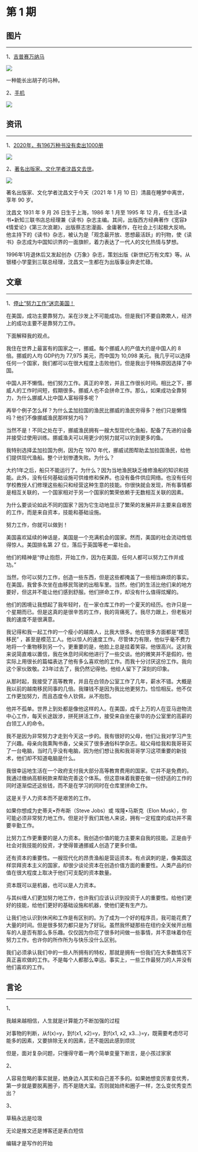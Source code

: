 # 第 1 期

## 图片

---

1、[吉普赛万纳马](https://twitter.com/hu_lalalalala/status/1347910470095806465/photo/1)

![](https://ae01.alicdn.com/kf/U726ce75a7b4c4d1c8dca4063f9e295e88.jpg)

一种能长出胡子的马种。

2、[手机](https://twitter.com/B4UStory/status/1347097120923287556?s=09)

![](https://ae01.alicdn.com/kf/Ubb86d137321047bc8bcd945d07e42a6dJ.jpg)

## 资讯

---

1、[2020年，有196万种书没有卖出1000册](https://www.sohu.com/a/443184428_475768)

![](https://ae01.alicdn.com/kf/U0ac677da254543d1a0e3a09bb117e8f3E.jpg)

2、[著名出版家、文化学者沈昌文去世](https://www.thepaper.cn/newsDetail_forward_10731776_1)。

![](https://ae01.alicdn.com/kf/Ue9196fcc22a246eb8d85f27995dc75ecp.jpg)

著名出版家、文化学者沈昌文于今天（2021 年 1 月 10 日）清晨在睡梦中离世，享年 90 岁。

沈昌文 1931 年 9 月 26 日生于上海，1986 年 1 月至 1995 年 12 月，任生活•读书•新知三联书店总经理兼《读书》杂志主编。其间，出版西方经典著作《宽容》《情爱论》《第三次浪潮》，出版蔡志忠漫画、金庸著作，在社会上引起极大反响。他主持下的《读书》杂志，被认为是「观念最开放、思想最活跃」的刊物，使《读书》杂志成为中国知识界的一面旗帜，着力表达了一代人的文化热情与梦想。

1996年1月退休后又发起创办《万象》杂志，策划出版《新世纪万有文库》等。从银楼小学童到三联总经理，沈昌文一生都在为出版事业奔走忙碌。

## 文章

---

1、[停止“努力工作”迷恋美国！](https://erik-engheim.medium.com/stop-the-hard-work-obsession-america-6e5c29b1c07c)

在美国，成功主要靠努力。呆在沙发上不可能成功。但是我们不要自欺欺人，经济上的成功主要不是靠努力工作。

下面解释我的观点。

我住在世界上最富有的国家之一，挪威。每个挪威人的产值大约是中国人的 8 倍。挪威的人均 GDP约为 77,975 美元，而中国为 10,098 美元。我几乎可以选择任何一个国家，我们都可以在很大程度上击败他们，但是我出于特殊原因选择了中国。

中国人并不懒惰。他们努力工作。真正的辛苦，并且工作很长时间。相比之下，挪威人的工作时间短，假期很多。挪威人也不会拼命工作。那么，如果成功全靠努力，为什么挪威人比中国人富裕得多呢？

再举个例子怎么样？为什么孟加拉国的渔民比挪威的渔民穷得多？他们只是懒惰吗？他们不像挪威渔民那样努力吗？

当然不是！不同之处在于，挪威渔民拥有一艘大型现代化渔船，配备了先进的设备并接受过使用训练。挪威渔夫可以用更少的努力就可以钓到更多的鱼。

我特别选择孟加拉国为例，因为在 1970 年代，挪威试图帮助孟加拉国渔民，给他们提供现代渔船。整个计划惨遭失败。为什么？

大约1年之后，船只不能运行了。为什么？因为当地渔民缺乏维修渔船的知识和技能。此外，没有任何基础设施可供维修和保养。也没有备件供应网络。也没有任何学校教授人们修理这些船只和经营这种生意的技能。你很快就会发现，所有事情都是相互关联的，一个国家相对于另一个国家的繁荣依赖于无数相互关联的因素。

为什么要谈论如此不同的国家？因为它生动地显示了繁荣的发展并非主要来自艰苦的工作，而是来自资本，技能和基础设施。

努力工作，你就可以做到！

美国喜欢延续的神话是，美国是一个充满机会的国家。然而，美国的社会流动性低得惊人。美国排名第 27 位，落后于英国等老一辈社会。

他们的精神是“停止抱怨，开始工作，因为在美国，任何人都可以努力工作并成功。”

当然，你可以努力工作，创造一些东西，但是这些都掩盖了一些相当麻烦的事实。在美国，我曾多次坐在由移民驾驶的出租车里。当然，他们的生活比他们来的地方要好，但这并不能让他们感到舒服。他们拼命工作，却没有什么值得炫耀的。

他们的困境让我想起了我年轻时，在一家仓库工作的一个夏天的经历。也许只是一个星期而已。但是这真的是很辛苦的工作，我的背痛死了。我尽力跟上，但老板对我的速度不是很满意。

我记得和我一起工作的一个瘦小的越南人，比我大很多。他在很多方面都是“模范移民” ，甚至是模范工人。他以惊人的速度工作。尽管体力有限，他似乎毫不费力地将一个重物移到另一个。更重要的是，他脸上总是挂着笑容。他很高兴。这对我来说简直难以置信，我在休息时间和他进行了一些交谈。他的微笑并不是假的，他实际上用很长的篇幅表达了他有多么喜欢他的工作。而我十分讨厌这份工作。我向这个家伙致敬。23年过去了，我仍然记得他。他给人留下了深刻的印象。

从那时起，我接受了高等教育，并且在白领办公室工作了几年，薪水不错。大概是我以前的越南移民同事的几倍。我赚钱不是因为我比他更努力。恰恰相反。他不仅工作更加努力，而且态度令人钦佩，从不抱怨。

他并不孤单。世界上到处都是像他这样的人。在美国，成千上万的人在亚马逊物流中心工作，每天长途跋涉，拼死拼活工作，接受来自坐在豪华的办公室里的高薪的白领工人的命令。

我不是因为非常努力才走到今天这一步的。我有很好的父母，他们让我对学习产生了兴趣。母亲向我熏陶书香，父亲买了很多通俗科学杂志。祖父母给我和我哥哥买了一台电脑，当时几乎没有电脑，因为他们想让我和我哥哥学习这项重要的新技术，他们却不知道电脑是什么。

我很幸运地生活在一个政府支付我大部分高等教育费用的国家。它并不是免费的。我通过缴纳高额税款来帮助完善这个体系。但这意味着我要在做一份舒适的工作的同时逐渐偿还这些钱，而不是在学习的同时在仓库里拼命工作。

这是关于人力资本而不是艰苦的工作。

如果你想成为史蒂夫•乔布斯（Steve Jobs）或 埃隆•马斯克（Elon Musk），你可能必须非常努力地工作。但是对于我们其他人来说，拥有一定程度的成功并不需要辛勤工作。

比努力工作更重要的是人力资本。我创造价值的能力主要来自我的技能。正是由于社会对我技能的投资，才使得普通挪威人创造了更多价值。

还有资本的重要性。一艘现代化的昂贵渔船是营运资本。有点讽刺的是，像美国这样崇拜资本主义的国家，却很少谈论资本在创造价值方面的重要性。人类产品的价值在很大程度上取决于他们可支配的资本数量。

资本既可以是机器，也可以是人力资本。

与其纠缠人们更加努力地工作，也许我们应该认识到投资于人的重要性。给他们更好的技能，给他们更好的基础设施和机器，使他们更有生产力。

让我们也认识到休闲和工作是有区别的。为了成为一个好的程序员，我可能花费了大量的时间。但是很多努力都只是为了好玩。虽然我怀疑那些在纽约全天候开出租车的人是否有那么多乐趣。仅仅因为你花了很多时间做一些事情，并不意味着你在努力工作。也许你的所作所为与快乐没什么区别。

我们必须承认我们中的一些人所拥有的特权，那就是拥有一份我们在大多数情况下真正喜欢做的工作。不是每个人都那么幸运。事实上，一些工作最努力的人并没有他们喜欢的工作。

## 言论

---

1、

我越来越相信，人生就是计算能力不断加强的过程

对事物的判断，从f(x)=y，到f(x1, x2)=y，到f(x1, x2, x3…)=y，既需要考虑尽可能多的因素，又要排除无关的因素，还不能因此感到烦扰

但是，面对复杂问题，只懂得守着一两个简单变量下断言，是小孩过家家

2、

人容易忽略的事实就是，她身边人其实和自己差不多的。如果她想变厉害变优秀，第一步就是要脱离圈子，而不是随大溜。否则就始终和圈子一样，怎么变优秀变杰出？

3、

草稿永远是垃圾

无论是推文还是博客还是表白短信

编辑才是写作的开始
</br>
</br>
</br>
</br>
</br>
</br>